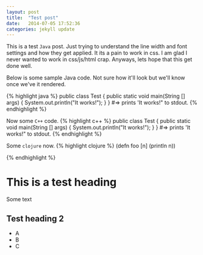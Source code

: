 ```yaml
---
layout: post
title:  "Test post"
date:   2014-07-05 17:52:36
categories: jekyll update
---
```


This is a test `Java` post. Just trying to understand the line width and font settings and how they get applied. It its
a pain to work in css. I am glad I never wanted to work in css/js/html crap. Anyways, lets hope that this get done well.

Below is some sample Java code. Not sure how it'll look but we'll know once we've it rendered.

{% highlight java %}
public class Test {
    public static void main(String [] args) {
        System.out.println("It works!");
    }
}
#=> prints 'It works!" to stdout.
{% endhighlight %}

Now some `C++` code.
{% highlight c++ %}
public class Test {
    public static void main(String [] args) {
        System.out.println("It works!");
    }
}
#=> prints 'It works!" to stdout.
{% endhighlight %}

Some `clojure` now.
{% highlight clojure %}
(defn foo [n]
    (println n))

{% endhighlight %}

# This is a test heading

Some text

## Test heading 2

* A
* B
* C



